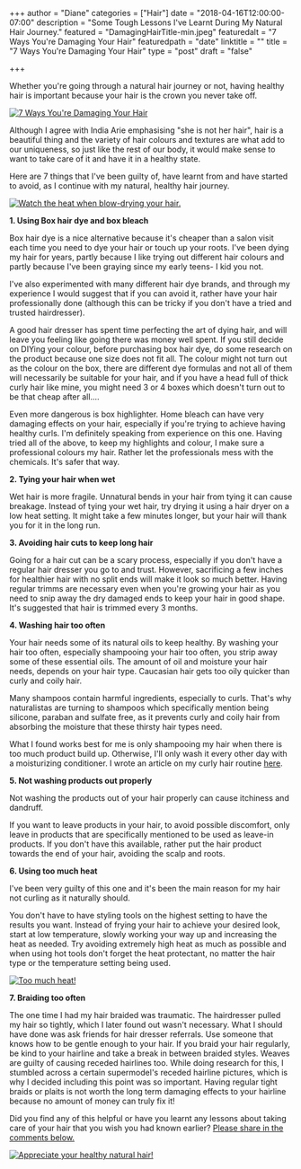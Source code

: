 +++
author = "Diane"
categories = ["Hair"]
date = "2018-04-16T12:00:00-07:00"
description = "Some Tough Lessons I've Learnt During My Natural Hair Journey."
featured = "DamagingHairTitle-min.jpeg"
featuredalt = "7 Ways You're Damaging Your Hair"
featuredpath = "date"
linktitle = ""
title = "7 Ways You're Damaging Your Hair"
type = "post"
draft = "false"

+++

Whether you're going through a natural hair journey or not, having healthy hair is important because your hair is the crown you never take off.

<a class="image featured" href="/img/2018/04/DamagingHairTitle-min.jpeg" data-fancybox="group" data-caption="7 Ways You're Damaging Your Hair">
  <img src="/img/2018/04/DamagingHairTitle-min.jpeg" alt="7 Ways You're Damaging Your Hair"/>
</a>

Although I agree with India Arie emphasising "she is not her hair", hair is a beautiful thing and the variety of hair colours and textures are what add to our uniqueness, so just like the rest of our body, it would make sense to want to take care of it and have it in a healthy state.

Here are 7 things that I've been guilty of, have learnt from and have started to avoid, as I continue with my natural, healthy hair journey.

<a class="image featured" href="/img/2018/04/BlowDryerMirror-min.jpeg" data-fancybox="group" data-caption="Watch the heat when blow-drying your hair.">
  <img src="/img/2018/04/BlowDryerMirror-min.jpeg" alt="Watch the heat when blow-drying your hair."/>
</a>

**1. Using Box hair dye and box bleach**

Box hair dye is a nice alternative because it's cheaper than a salon visit each time you need to dye your hair or touch up your roots. I've been dying my hair for years, partly because I like trying out different hair colours and partly because I've been graying since my early teens- I kid you not.

I've also experimented with many different hair dye brands, and through my experience I would suggest that if you can avoid it, rather have your hair professionally done (although this can be tricky if you don't have a tried and trusted hairdresser).

A good hair dresser has spent time perfecting the art of dying hair, and will leave you feeling like going there was money well spent. If you still decide on DIYing your colour, before purchasing box hair dye, do some research on the product because one size does not fit all. The colour might not turn out as the colour on the box, there are different dye formulas and not all of them will necessarily be suitable for your hair, and if you have a head full of thick curly hair like mine, you might need 3 or 4 boxes which doesn't turn out to be that cheap after all....

Even more dangerous is box highlighter. Home bleach can have very damaging effects on your hair, especially if you're trying to achieve having healthy curls. I'm definitely speaking from experience on this one. Having tried all of the above, to keep my highlights and colour, I make sure a professional colours my hair. Rather let the professionals mess with the chemicals. It's safer that way.

**2. Tying your hair when wet**

Wet hair is more fragile. Unnatural bends in your hair from tying it can cause breakage. Instead of tying your wet hair, try drying it using a hair dryer on a low heat setting. It might take a few minutes longer, but your hair will thank you for it in the long run.

**3. Avoiding hair cuts to keep long hair**

Going for a hair cut can be a scary process, especially if you don't have a regular hair dresser you go to and trust. However, sacrificing a few inches for healthier hair with no split ends will make it look so much better. Having regular trimms are necessary even when you're growing your hair as you need to snip away the dry damaged ends to keep your hair in good shape. It's suggested that hair is trimmed every 3 months.

**4. Washing hair too often**

Your hair needs some of its natural oils to keep healthy. By washing your hair too often, especially shampooing your hair too often, you strip away some of these essential oils. The amount of oil and moisture your hair needs, depends on your hair type. Caucasian hair gets too oily quicker than curly and coily hair.

Many shampoos contain harmful ingredients, especially to curls. That's why naturalistas are turning to shampoos which specifically mention being silicone, paraban and sulfate free, as it prevents curly and coily hair from absorbing the moisture that these thirsty hair types need.

What I found works best for me is only shampooing my hair when there is too much product build up. Otherwise, I'll only wash it every other day with a moisturizing conditioner. I wrote an article on my curly hair routine <a href="https://hellohaileys.com/blog/2018/03/08-hair_routine/">here</a>.

**5. Not washing products out properly**

Not washing the products out of your hair properly can cause itchiness and dandruff.

If you want to leave products in your hair, to avoid possible discomfort, only leave in products that are specifically mentioned to be used as leave-in products. If you don't have this available, rather put the hair product towards the end of your hair, avoiding the scalp and roots.

**6. Using too much heat**

I've been very guilty of this one and it's been the main reason for my hair not curling as it naturally should.

You don't have to have styling tools on the highest setting to have the results you want. Instead of frying your hair to achieve your desired look, start at low temperature, slowly working your way up and increasing the heat as needed. Try avoiding extremely high heat as much as possible and when using hot tools don't forget the heat protectant, no matter the hair type or the temperature setting being used.

<a class="image featured" href="/img/2018/04/CurlerAndDryer-min.jpeg" data-fancybox="group" data-caption="Too much heat!">
  <img src="/img/2018/04/CurlerAndDryer-min.jpeg" alt="Too much heat!"/>
</a>

**7. Braiding too often**

The one time I had my hair braided was traumatic. The hairdresser pulled my hair so tightly, which I later found out wasn't necessary. What I should have done was ask friends for hair dresser referrals. Use someone that knows how to be gentle enough to your hair. If you braid your hair regularly, be kind to your hairline and take a break in between braided styles. Weaves are guilty of causing receded hairlines too. While doing research for this, I stumbled across a certain supermodel's receded hairline pictures, which is why I decided including this point was so important. Having regular tight braids or plaits is not worth the long term damaging effects to your hairline because no amount of money can truly fix it!

Did you find any of this helpful or have you learnt any lessons about taking care of your hair that you wish you had known earlier? <a href="https://hellohaileys.com/blog/2018/04/16-whats_damaging_your_hair/#comment">Please share in the comments below.</a>

<a class="image featured" href="/img/2018/04/FlowerWall-min.jpg" data-fancybox="group" data-caption="Appreciate your healthy natural hair!">
  <img src="/img/2018/04/FlowerWall-min.jpg" alt="Appreciate your healthy natural hair!"/>
</a>
